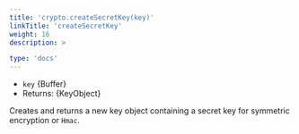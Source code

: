 ```yaml
---
title: 'crypto.createSecretKey(key)'
linkTitle: 'createSecretKey'
weight: 16
description: >

type: 'docs'
---
```


<!-- YAML
added: v11.6.0
-->

- `key` {Buffer}
- Returns: {KeyObject}

Creates and returns a new key object containing a secret key for symmetric
encryption or `Hmac`.
